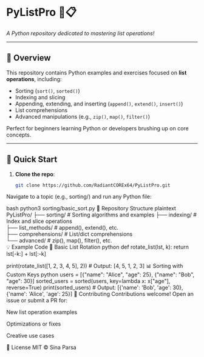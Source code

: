 # PyListPro 🐍📋  
*A Python repository dedicated to mastering list operations!*  

---

## 📌 Overview  
This repository contains Python examples and exercises focused on **list operations**, including:  
- Sorting (`sort()`, `sorted()`)  
- Indexing and slicing  
- Appending, extending, and inserting (`append()`, `extend()`, `insert()`)  
- List comprehensions  
- Advanced manipulations (e.g., `zip()`, `map()`, `filter()`)  

Perfect for beginners learning Python or developers brushing up on core concepts.  

---

## 🚀 Quick Start  
1. **Clone the repo**:  
   ```bash
   git clone https://github.com/RadiantCOREx64/PyListPro.git
Navigate to a topic (e.g., sorting/) and run any Python file:

bash
python3 sorting/basic_sort.py
📂 Repository Structure
plaintext
PyListPro/
├── sorting/               # Sorting algorithms and examples
├── indexing/              # Index and slice operations  
├── list_methods/          # append(), extend(), etc.  
├── comprehensions/        # List/dict comprehensions  
└── advanced/              # zip(), map(), filter(), etc.  
💡 Example Code
🔄 Basic List Rotation
python
def rotate_list(lst, k):
    return lst[-k:] + lst[:-k]

print(rotate_list([1, 2, 3, 4, 5], 2))  # Output: [4, 5, 1, 2, 3]
📊 Sorting with Custom Keys
python
users = [{"name": "Alice", "age": 25}, {"name": "Bob", "age": 30}]
sorted_users = sorted(users, key=lambda x: x["age"], reverse=True)
print(sorted_users)  # Output: [{'name': 'Bob', 'age': 30}, {'name': 'Alice', 'age': 25}]
🤝 Contributing
Contributions welcome! Open an issue or submit a PR for:

New list operation examples

Optimizations or fixes

Creative use cases

📜 License
MIT © Sina Parsa
